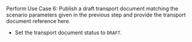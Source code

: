 Perform Use Case 6: Publish a draft transport document matching the scenario parameters given in the previous step and provide the transport document reference here.

* Set the transport document status to `DRAFT`.
